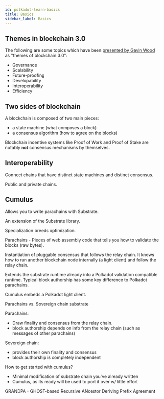 ```yaml
---
id: polkadot-learn-basics
title: Basics
sidebar_label: Basics
---
```


## Themes in blockchain 3.0

The following are some topics which have been [presented by Gavin Wood](https://slides.com/paritytech/polkadot-governance#/1) as "themes of blockchain 3.0":

- Governance
- Scalability
- Future-proofing
- Developability
- Interoperability
- Efficiency

## Two sides of blockchain

A blockchain is composed of two main pieces:

 - a state machine (what composes a block)
 - a consensus algorithm (how to agree on the blocks)

Blockchain incentive systems like Proof of Work and Proof of
Stake are notably **not** consensus mechanisms by themselves.

## Interoperability

Connect chains that have distinct state machines and distinct
consensus.

Public and private chains.

## Cumulus

Allows you to write parachains with Substrate.

An extension of the Substrate library.

Specialization breeds optimization.

Parachains - Pieces of web assembly code that tells you
how to validate the blocks (raw bytes).

Instantiation of pluggable consensus that follows the relay chain.
It knows how to run another blockchain node internally (a light client) and follow
the relay chain.

Extends the substrate runtime already into a Polkadot validation
compatible runtime. Typical block authorship has some key difference
to Polkadot parachains.

Cumulus embeds a Polkadot light client.

Parachains vs. Sovereign chain substrate

Parachains:

 - Draw finality and consensus from the relay chain.
 - block authorship depends on info from the relay chain (such as messages of other parachains)

Sovereign chain:

 - provides their own finality and consensus
 - block authorship is completely independent

How to get started with cumulus?

 - Minimal modification of substrate chain you've already written
 - Cumulus, as its ready will be used to port it over w/ little effort

GRANDPA - GHOST-based Recursive ANcestor Deriving Prefix Agreement
